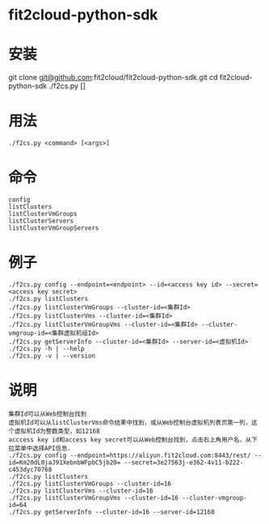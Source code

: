 fit2cloud-python-sdk
====================

安装
======================================
git clone git@github.com:fit2cloud/fit2cloud-python-sdk.git
cd fit2cloud-python-sdk
./f2cs.py <command> [<args>]

用法
======================================
    ./f2cs.py <command> [<args>]
    
命令
======================================
    config
    listClusters
    listClusterVmGroups
    listClusterServers
    listClusterVmGroupServers

例子
======================================
    ./f2cs.py config --endpoint=<endpoint> --id=<access key id> --secret=<access key secret>
    ./f2cs.py listClusters
    ./f2cs.py listClusterVmGroups --cluster-id=<集群Id>
    ./f2cs.py listClusterVms --cluster-id=<集群Id>
    ./f2cs.py listClusterVmGroupVms --cluster-id=<集群Id> --cluster-vmgroup-id=<集群虚拟机组Id>
    ./f2cs.py getServerInfo --cluster-id=<集群Id> --server-id=<虚拟机Id>
    ./f2cs.py -h | --help
    ./f2cs.py -v | --version

说明
======================================

    集群Id可以从Web控制台找到
    虚拟机Id可以从listClusterVms命令结果中找到，或从Web控制台虚拟机列表页第一列，这个虚拟机Id为整数类型，如12168
    acccess key id和access key secret可以从Web控制台找到，点击右上角用户名，从下拉菜单中选择API信息.
    ./f2cs.py config --endpoint=https://aliyun.fit2cloud.com:8443/rest/ --id=Km20dL0jaJ91XebnbWFpbC5jb20= --secret=3e27563j-e362-4v11-b222-c453dyc70768
    ./f2cs.py listClusters
    ./f2cs.py listClusterVmGroups --cluster-id=16
    ./f2cs.py listClusterVms --cluster-id=16
    ./f2cs.py listClusterVmGroupVms --cluster-id=16 --cluster-vmgroup-id=64
    ./f2cs.py getServerInfo --cluster-id=16 --server-id=12168

